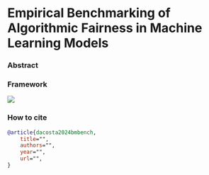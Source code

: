 # Empirical Benchmarking of Algorithmic Fairness in Machine Learning Models

### Abstract


### Framework

![](https://huggingface.co/datasets/holistic-ai/bias_mitigation_benchmark/resolve/main/bmbench.png)

### How to cite

```bibtex
@article{dacosta2024bmbench,
    title="",
    authors="",
    year="",
    url="",
}
```